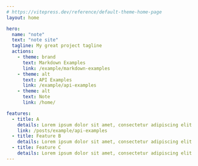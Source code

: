 ```yaml
---
# https://vitepress.dev/reference/default-theme-home-page
layout: home

hero:
  name: "note"
  text: "note site"
  tagline: My great project tagline
  actions:
    - theme: brand
      text: Markdown Examples
      link: /example/markdown-examples
    - theme: alt
      text: API Examples
      link: /example/api-examples
    - theme: alt
      text: Note
      link: /home/

features:
  - title: A
    details: Lorem ipsum dolor sit amet, consectetur adipiscing elit
    link: /posts/example/api-examples
  - title: Feature B
    details: Lorem ipsum dolor sit amet, consectetur adipiscing elit
  - title: Feature C
    details: Lorem ipsum dolor sit amet, consectetur adipiscing elit
---
```

